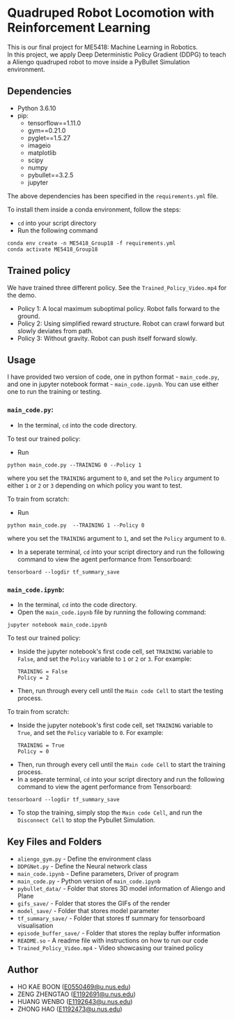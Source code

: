 # Quadruped Robot Locomotion with Reinforcement Learning

This is our final project for ME5418: Machine Learning in Robotics. \
In this project, we apply Deep Deterministic Policy Gradient (DDPG) to teach a Aliengo quadruped robot to move inside a PyBullet Simulation environment.

## Dependencies

- Python 3.6.10
- pip:
    - tensorflow==1.11.0
    - gym==0.21.0
    - pyglet==1.5.27
    - imageio
    - matplotlib
    - scipy
    - numpy
    - pybullet==3.2.5
    - jupyter

The above dependencies has been specified in the `requirements.yml` file.

To install them inside a conda environment, follow the steps:
- `cd` into your script directory
- Run the following command

```
conda env create -n ME5418_Group18 -f requirements.yml
conda activate ME5418_Group18
```

## Trained policy

We have trained three different policy.  See the `Trained_Policy_Video.mp4` for the demo.
- Policy 1: A local maximum suboptimal policy. Robot falls forward to the ground.
- Policy 2: Using simplified reward structure. Robot can crawl forward but slowly deviates from path.
- Policy 3: Without gravity. Robot can push itself forward slowly.

## Usage

I have provided two version of code, one in python format - `main_code.py`, and one in jupyter notebook format - `main_code.ipynb`. You can use either one to run the training or testing.

### `main_code.py`:

- In the terminal, `cd` into the code directory.

To test our trained policy:

- Run
```
python main_code.py --TRAINING 0 --Policy 1
```
where you set the `TRAINING` argument to `0`, and set the `Policy` argument to either `1` or `2` or `3` depending on which policy you want to test.

To train from scratch:

- Run
```
python main_code.py  --TRAINING 1 --Policy 0
```
where you set the `TRAINING` argument to `1`, and set the `Policy` argument to `0`.

- In a seperate terminal, `cd` into your script directory and run the following command to view the agent performance from Tensorboard:
```
tensorboard --logdir tf_summary_save
```

### `main_code.ipynb`:

- In the terminal, `cd` into the code directory.
- Open the `main_code.ipynb` file by running the following command:
```
jupyter notebook main_code.ipynb
```

To test our trained policy:

- Inside the jupyter notebook's first code cell, set `TRAINING` variable to `False`, and set the `Policy` variable to `1` or `2` or `3`. For example:
    ```
    TRAINING = False
    Policy = 2
    ```
- Then, run through every cell until the `Main code Cell` to start the testing process.

To train from scratch:
- Inside the jupyter notebook's first code cell, set `TRAINING` variable to `True`, and set the `Policy` variable to `0`. For example:
    ```
    TRAINING = True
    Policy = 0
    ```
- Then, run through every cell until the `Main code Cell` to start the training process.
- In a seperate terminal, `cd` into your script directory and run the following command to view the agent performance from Tensorboard:
```
tensorboard --logdir tf_summary_save
```
- To stop the training, simply stop the `Main code Cell`, and run the `Disconnect Cell` to stop the Pybullet Simulation.

## Key Files and Folders
- `aliengo_gym.py` - Define the environment class
- `DDPGNet.py` - Define the Neural network class
- `main_code.ipynb` - Define parameters, Driver of program
- `main_code.py` - Python version of `main_code.ipynb`
- `pybullet_data/` - Folder that stores 3D model information of Aliengo and Plane
- `gifs_save/` - Folder that stores the GIFs of the render
- `model_save/` - Folder that stores model parameter
- `tf_summary_save/` - Folder that stores tf summary for tensorboard visualisation
- `episode_buffer_save/` - Folder that stores the replay buffer information
- `README.so` - A readme file with instructions on how to run our code
- `Trained_Policy_Video.mp4` - Video showcasing our trained policy

## Author
- HO KAE BOON (E0550469@u.nus.edu)
- ZENG ZHENGTAO (E1192691@u.nus.edu)
- HUANG WENBO (E1192643@u.nus.edu)
- ZHONG HAO (E1192473@u.nus.edu)
